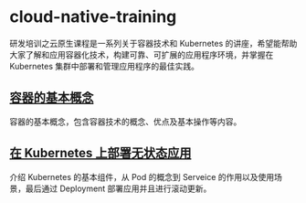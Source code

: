 # cloud-native-training

研发培训之云原生课程是一系列关于容器技术和 Kubernetes 的讲座，希望能帮助大家了解和应用容器化技术，构建可靠、可扩展的应用程序环境，并掌握在 Kubernetes 集群中部署和管理应用程序的最佳实践。


## [容器的基本概念](https://emqx.github.io/cloud-native-training/slides/docker)
容器的基本概念，包含容器技术的概念、优点及基本操作等内容。

## [在 Kubernetes 上部署无状态应用](https://emqx.github.io/cloud-native-training/slides/deployment)
介绍 Kubernetes 的基本组件，从 Pod 的概念到 Serveice 的作用以及使用场景，最后通过 Deployment 部署应用并且进行滚动更新。
